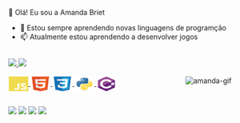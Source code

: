  👋 Olá! Eu sou a Amanda Briet
 
- 🌱  Estou sempre aprendendo novas linguagens de programção
- 📫   Atualmente estou aprendendo a desenvolver jogos


##

<div >
  <a href="https://github.com/AmandaBriet/AmandaBriet">
  <img height="145em" src="https://github-readme-stats.vercel.app/api?username=AmandaBriet&show_icons=true&theme=dracula&incluide_all_commits=true&count_private=true"/>
  <img height="145em" src="https://github-readme-stats.vercel.app/api/top-langs/?username=Amandabriet&layout=compact&langs_count=16&theme=dracula"/>
  </div>


<div style="display: inline_block"><br>
   <img align="center" alt="Js" height="30" width="40" src="https://raw.githubusercontent.com/devicons/devicon/master/icons/javascript/javascript-plain.svg">
  <img align="center" alt="HTML" height="30" width="40" src="https://raw.githubusercontent.com/devicons/devicon/master/icons/html5/html5-original.svg">
  <img align="center" alt="CSS" height="30" width="40" src="https://raw.githubusercontent.com/devicons/devicon/master/icons/css3/css3-original.svg">
  <img align="center" alt="Python" height="30" width="40" src="https://raw.githubusercontent.com/devicons/devicon/master/icons/python/python-original.svg">
  <img align="center" alt="Csharp" height="30" width="40" src="https://raw.githubusercontent.com/devicons/devicon/master/icons/csharp/csharp-original.svg">
  <img align="right" alt="amanda-gif" height="150" width="150" src="https://media.discordapp.net/attachments/1117182031206555739/1132877308332613632/download20230701002621.png?width=430&height=430">

</div>

##

<div> 
  <a href="https://api.whatsapp.com/send?phone=5512996000330" target="_blank"><img src="https://img.shields.io/badge/WhatsApp-25D366?style=for-the-badge&logo=whatsapp&logoColor=white" target="_blank"></a> 
  <a href = "mailto:contatoamandabriet.dev@gmail.com"><img src="https://img.shields.io/badge/-Gmail-%23333?style=for-the-badge&logo=gmail&logoColor=white" target="_blank"></a>
  <a href="https://www.linkedin.com/in/amandabriet/" target="_blank"><img src="https://img.shields.io/badge/-LinkedIn-%230077B5?style=for-the-badge&logo=linkedin&logoColor=white" target="_blank"></a> 
  <a href=""><img src="https://img.shields.io/badge/bio.link-000000%7D?style=for-the-badge&logo=biolink&logoColor=white" target="_blank"></a> 

</div>
